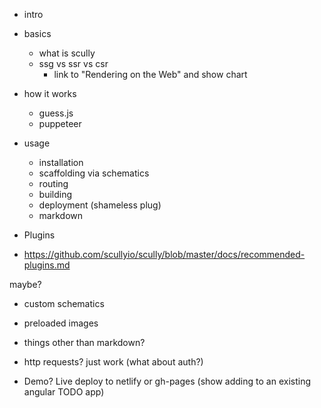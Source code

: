 - intro

- basics

  - what is scully
  - ssg vs ssr vs csr
    - link to "Rendering on the Web" and show chart

- how it works

  - guess.js
  - puppeteer

- usage

  - installation
  - scaffolding via schematics
  - routing
  - building
  - deployment (shameless plug)
  - markdown

- Plugins
- https://github.com/scullyio/scully/blob/master/docs/recommended-plugins.md

maybe?

- custom schematics
- preloaded images
- things other than markdown?
- http requests? just work (what about auth?)

- Demo? Live deploy to netlify or gh-pages (show adding to an existing angular TODO app)
